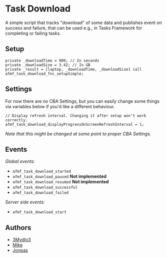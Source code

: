 # Task Download

A simple script that tracks "download" of some data and publishes event on success and failure, that can be used e.g., in Tasks Framework for completing or failing tasks.

## Setup

```SQF
private _downloadTime = 900; // In seconds
private _downloadSize = 3.42; // In GB
private _result = [laptop, _downloadTime, _downloadSize] call afmf_task_download_fnc_setupSimple;
```

## Settings

For now there are no CBA Settings, but you can easily change some things via variables below if you'd like a different behaviour.

```SQF
// Display refresh interval. Changing it after setup won't work correctly.
afmf_task_download_displayProgressOnScreenRefreshInterval = 1;
```

_Note that this might be changed at some point to proper CBA Settings._

## Events

_Global events:_

- `afmf_task_download_started`
- `afmf_task_download_paused` **Not implemented**
- `afmf_task_download_resumed` **Not implemented**
- `afmf_task_download_successful`
- `afmf_task_download_failed`

_Server side events:_

- `afmf_task_download_start`

## Authors

- [3Mydlo3](http://github.com/3Mydlo3)
- [Mike](https://github.com/Mike-MF)
- [Jonpas](https://github.com/jonpas)
